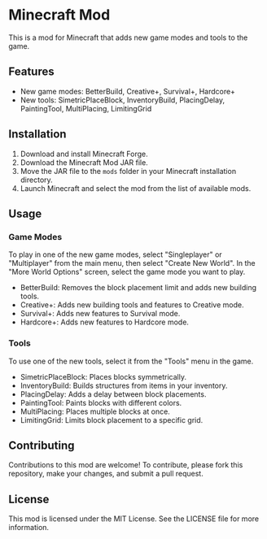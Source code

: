 # Minecraft Mod

This is a mod for Minecraft that adds new game modes and tools to the game.

## Features

- New game modes: BetterBuild, Creative+, Survival+, Hardcore+
- New tools: SimetricPlaceBlock, InventoryBuild, PlacingDelay, PaintingTool, MultiPlacing, LimitingGrid

## Installation

1. Download and install Minecraft Forge.
2. Download the Minecraft Mod JAR file.
3. Move the JAR file to the `mods` folder in your Minecraft installation directory.
4. Launch Minecraft and select the mod from the list of available mods.

## Usage

### Game Modes

To play in one of the new game modes, select "Singleplayer" or "Multiplayer" from the main menu, then select "Create New World". In the "More World Options" screen, select the game mode you want to play.

- BetterBuild: Removes the block placement limit and adds new building tools.
- Creative+: Adds new building tools and features to Creative mode.
- Survival+: Adds new features to Survival mode.
- Hardcore+: Adds new features to Hardcore mode.

### Tools

To use one of the new tools, select it from the "Tools" menu in the game.

- SimetricPlaceBlock: Places blocks symmetrically.
- InventoryBuild: Builds structures from items in your inventory.
- PlacingDelay: Adds a delay between block placements.
- PaintingTool: Paints blocks with different colors.
- MultiPlacing: Places multiple blocks at once.
- LimitingGrid: Limits block placement to a specific grid.

## Contributing

Contributions to this mod are welcome! To contribute, please fork this repository, make your changes, and submit a pull request.

## License

This mod is licensed under the MIT License. See the LICENSE file for more information.